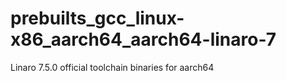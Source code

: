 # prebuilts_gcc_linux-x86_aarch64_aarch64-linaro-7
Linaro 7.5.0 official toolchain binaries for aarch64
